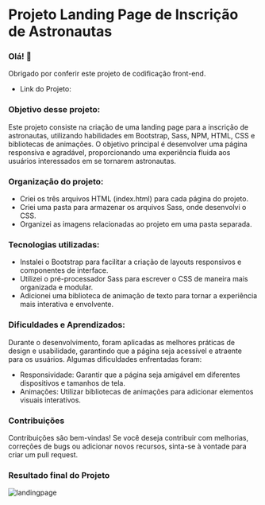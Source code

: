 # Projeto Landing Page de Inscrição de Astronautas
### Olá! 👋
Obrigado por conferir este projeto de codificação front-end.

- Link do Projeto: 
  
### Objetivo desse projeto:

Este projeto consiste na criação de uma landing page para a inscrição de astronautas, utilizando habilidades em Bootstrap, Sass, NPM, HTML, CSS e bibliotecas de animações. O objetivo principal é desenvolver uma página responsiva e agradável, proporcionando uma experiência fluida aos usuários interessados em se tornarem astronautas.

### Organização do projeto:

- Criei os três arquivos HTML (index.html) para cada página do projeto.
- Criei uma pasta para armazenar os arquivos Sass, onde desenvolvi o CSS.
- Organizei as imagens relacionadas ao projeto em uma pasta separada.
  
### Tecnologias utilizadas:

- Instalei o Bootstrap para facilitar a criação de layouts responsivos e componentes de interface.
- Utilizei o pré-processador Sass para escrever o CSS de maneira mais organizada e modular.
- Adicionei uma biblioteca de animação de texto para tornar a experiência mais interativa e envolvente.

### Dificuldades e Aprendizados:

Durante o desenvolvimento, foram aplicadas as melhores práticas de design e usabilidade, garantindo que a página seja acessível e atraente para os usuários. Algumas dificuldades enfrentadas foram:

* Responsividade: Garantir que a página seja amigável em diferentes dispositivos e tamanhos de tela.
* Animações: Utilizar bibliotecas de animações para adicionar elementos visuais interativos.
### Contribuições
Contribuições são bem-vindas! Se você deseja contribuir com melhorias, correções de bugs ou adicionar novos recursos, sinta-se à vontade para criar um pull request.
### Resultado final do Projeto

![landingpage](https://github.com/TiagoHenrique10/Projeto-LandingPage/assets/96561261/3f132c93-62c0-4d96-ac8b-6c09a83096be)

